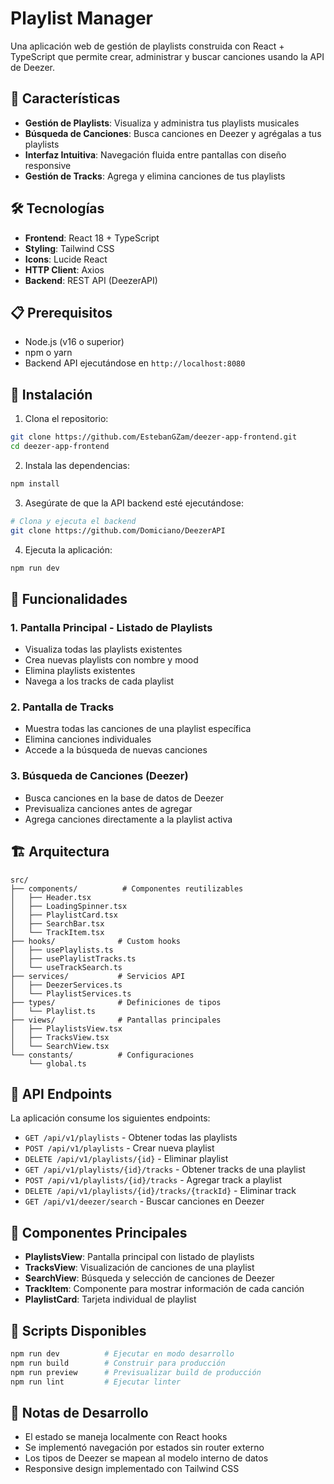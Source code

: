 # Playlist Manager

Una aplicación web de gestión de playlists construida con React + TypeScript que permite crear, administrar y buscar canciones usando la API de Deezer.

## 🚀 Características

- **Gestión de Playlists**: Visualiza y administra tus playlists musicales
- **Búsqueda de Canciones**: Busca canciones en Deezer y agrégalas a tus playlists
- **Interfaz Intuitiva**: Navegación fluida entre pantallas con diseño responsive
- **Gestión de Tracks**: Agrega y elimina canciones de tus playlists

## 🛠️ Tecnologías

- **Frontend**: React 18 + TypeScript
- **Styling**: Tailwind CSS
- **Icons**: Lucide React
- **HTTP Client**: Axios
- **Backend**: REST API (DeezerAPI)

## 📋 Prerequisitos

- Node.js (v16 o superior)
- npm o yarn
- Backend API ejecutándose en `http://localhost:8080`

## 🔧 Instalación

1. Clona el repositorio:

```bash
git clone https://github.com/EstebanGZam/deezer-app-frontend.git
cd deezer-app-frontend
```

2. Instala las dependencias:

```bash
npm install
```

3. Asegúrate de que la API backend esté ejecutándose:

```bash
# Clona y ejecuta el backend
git clone https://github.com/Domiciano/DeezerAPI
```

4. Ejecuta la aplicación:

```bash
npm run dev
```

## 🎵 Funcionalidades

### 1. Pantalla Principal - Listado de Playlists

- Visualiza todas las playlists existentes
- Crea nuevas playlists con nombre y mood
- Elimina playlists existentes
- Navega a los tracks de cada playlist

### 2. Pantalla de Tracks

- Muestra todas las canciones de una playlist específica
- Elimina canciones individuales
- Accede a la búsqueda de nuevas canciones

### 3. Búsqueda de Canciones (Deezer)

- Busca canciones en la base de datos de Deezer
- Previsualiza canciones antes de agregar
- Agrega canciones directamente a la playlist activa

## 🏗️ Arquitectura

```
src/
├── components/          # Componentes reutilizables
│   ├── Header.tsx
│   ├── LoadingSpinner.tsx
│   ├── PlaylistCard.tsx
│   ├── SearchBar.tsx
│   └── TrackItem.tsx
├── hooks/              # Custom hooks
│   ├── usePlaylists.ts
│   ├── usePlaylistTracks.ts
│   └── useTrackSearch.ts
├── services/           # Servicios API
│   ├── DeezerServices.ts
│   └── PlaylistServices.ts
├── types/              # Definiciones de tipos
│   └── Playlist.ts
├── views/              # Pantallas principales
│   ├── PlaylistsView.tsx
│   ├── TracksView.tsx
│   └── SearchView.tsx
└── constants/          # Configuraciones
    └── global.ts
```

## 🔌 API Endpoints

La aplicación consume los siguientes endpoints:

- `GET /api/v1/playlists` - Obtener todas las playlists
- `POST /api/v1/playlists` - Crear nueva playlist
- `DELETE /api/v1/playlists/{id}` - Eliminar playlist
- `GET /api/v1/playlists/{id}/tracks` - Obtener tracks de una playlist
- `POST /api/v1/playlists/{id}/tracks` - Agregar track a playlist
- `DELETE /api/v1/playlists/{id}/tracks/{trackId}` - Eliminar track
- `GET /api/v1/deezer/search` - Buscar canciones en Deezer

## 🎨 Componentes Principales

- **PlaylistsView**: Pantalla principal con listado de playlists
- **TracksView**: Visualización de canciones de una playlist
- **SearchView**: Búsqueda y selección de canciones de Deezer
- **TrackItem**: Componente para mostrar información de cada canción
- **PlaylistCard**: Tarjeta individual de playlist

## 🚀 Scripts Disponibles

```bash
npm run dev          # Ejecutar en modo desarrollo
npm run build        # Construir para producción
npm run preview      # Previsualizar build de producción
npm run lint         # Ejecutar linter
```

## 📝 Notas de Desarrollo

- El estado se maneja localmente con React hooks
- Se implementó navegación por estados sin router externo
- Los tipos de Deezer se mapean al modelo interno de datos
- Responsive design implementado con Tailwind CSS

